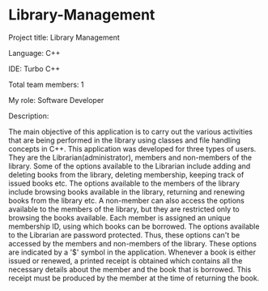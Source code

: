 Library-Management
==================

Project title:	Library Management

Language:	C++ 

IDE:	Turbo C++ 

Total team members:	1

My role:	Software Developer



Description:

The main objective of this application is to carry out the various activities that are being performed in the library using
classes and file handling concepts in C++. This application was developed for three types of users. They are the
Librarian(administrator), members and non-members of the library. Some of the options available to the Librarian include adding
and deleting books from the library, deleting membership, keeping track of issued books etc. The options available to the members
of the library include browsing books available in the library, returning and renewing books from the library etc. A non-member
can also access the options available to the members of the library, but they are restricted only to browsing the books available.
Each member is assigned an unique membership ID, using which books can be borrowed. The options available to the Librarian are
password protected. Thus, these options can't be accessed by the members and non-members of the library. These options are
indicated by a '$' symbol in the application. Whenever a book is either issued or renewed, a printed receipt is obtained which
contains all the necessary details about the member and the book that is borrowed. This receipt must be produced by the member at
the time of returning the book.
